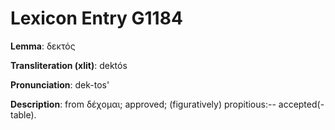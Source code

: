 # Lexicon Entry G1184

**Lemma**: δεκτός

**Transliteration (xlit)**: dektós

**Pronunciation**: dek-tos'

**Description**:
from δέχομαι; approved; (figuratively) propitious:-- accepted(-table).
